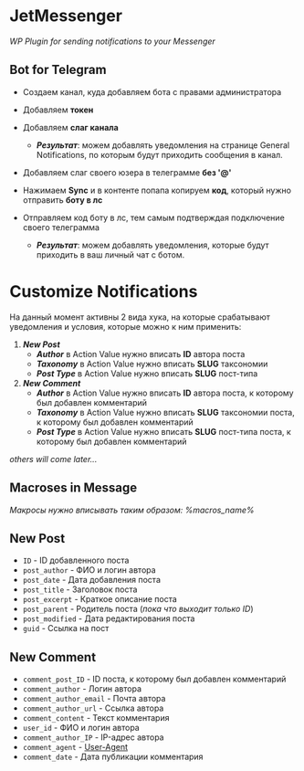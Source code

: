 
# JetMessenger


_WP Plugin for sending notifications to your Messenger_

## Bot for Telegram

- Создаем канал, куда добавляем бота с правами администратора
- Добавляем **токен**
- Добавляем **слаг канала**
	- ***Результат***: можем добавлять уведомления на странице General Notifications, по которым будут приходить сообщения в канал.

- Добавляем слаг своего юзера в телеграмме **без '@'**
- Нажимаем **Sync** и в контенте попапа копируем **код**, который нужно отправить **боту в лс**
- Отправляем код боту в лс, тем самым подтверждая подключение своего телеграмма
	- ***Результат***: можем добавлять уведомления, которые будут приходить в ваш личный чат с ботом.

# Customize Notifications

На данный момент активны 2 вида хука, на которые срабатывают уведомления и условия, которые можно к ним применить:

 1. ***New Post***
	 - ***Author*** в Action Value нужно вписать **ID** автора поста
	 - ***Taxonomy*** в Action Value нужно вписать **SLUG** таксономии
	 - ***Post Type*** в Action Value нужно вписать **SLUG** пост-типа
 2. ***New Comment***
	 - ***Author*** в Action Value нужно вписать **ID** автора поста, к которому был добавлен комментарий
	 - ***Taxonomy*** в Action Value нужно вписать **SLUG** таксономии поста, к которому был добавлен комментарий
	 - ***Post Type*** в Action Value нужно вписать **SLUG** пост-типа поста, к которому был добавлен комментарий
	 
*others will come later...*

## Macroses in Message
*Макросы нужно вписывать таким образом: %macros_name%*

## New Post
- `ID` - ID добавленного поста
- `post_author` - ФИО и логин автора
- `post_date` - Дата добавления поста
- `post_title` - Заголовок поста
- `post_excerpt` - Краткое описание поста
- `post_parent` - Родитель поста (*пока что выходит только ID*)
- `post_modified` - Дата редактирования поста
- `guid` - Ссылка на пост

## New Comment
- `comment_post_ID` - ID поста, к которому был добавлен комментарий
- `comment_author` - Логин автора
- `comment_author_email` - Почта автора
- `comment_author_url` - Ссылка автора
- `comment_content` - Текст комментария
- `user_id` - ФИО и логин автора
- `comment_author_IP` - IP-адрес автора
- `comment_agent` -  [User-Agent](https://developer.mozilla.org/uk/docs/Web/HTTP/%D0%97%D0%B0%D0%B3%D0%BE%D0%BB%D0%BE%D0%B2%D0%BA%D0%B8/User-Agent)
- `comment_date` - Дата публикации комментария
